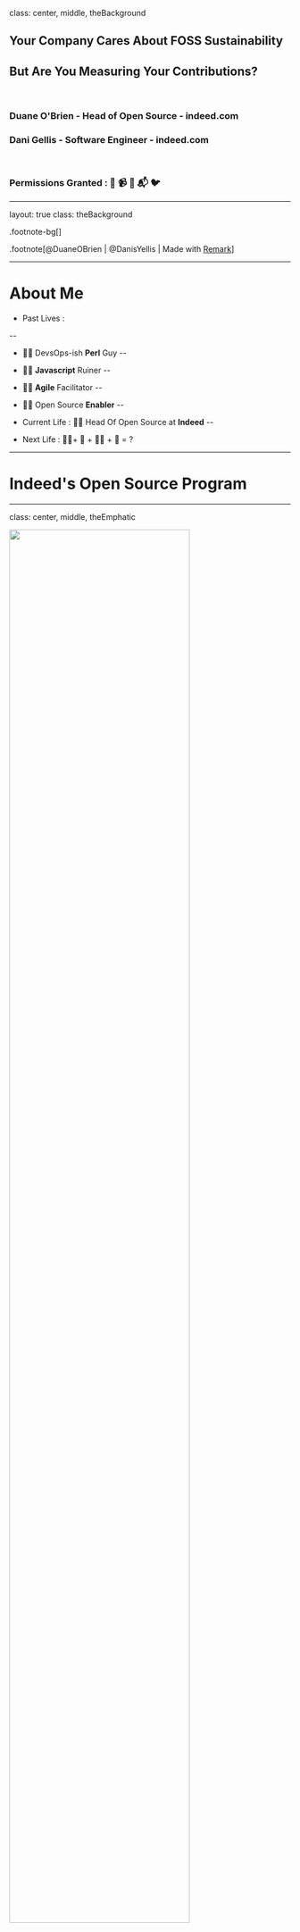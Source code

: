 
class: center, middle, theBackground

## Your Company Cares About **FOSS Sustainability**
## But Are You **Measuring** Your Contributions?
&nbsp;
### **Duane O'Brien** - Head of Open Source - indeed.com
### **Dani Gellis** - Software Engineer - indeed.com
&nbsp;
### **Permissions** Granted : 📸  📹  📰  📬  🐦

---

layout: true
class: theBackground

.footnote-bg[]

.footnote[@DuaneOBrien | @DanisYellis | Made with [Remark](http://remarkjs.com/)]

---

# About Me


* Past Lives :

--

 * 🧙‍♂️ DevsOps-ish **Perl** Guy
--

 * 🧟‍♂️ **Javascript** Ruiner
--

 * 🤹‍♂️ **Agile** Facilitator
--

 * 👨‍🏭 Open Source **Enabler**
--


* Current Life : 👨‍🔧 Head Of Open Source at **Indeed**
--


* Next Life : 👨‍🎤+ 🧛 + 🧙‍♂️ +  🤖 = ?

---

# Indeed's Open Source Program
---

class: center, middle, theEmphatic

<img src="Images/LordKelvin.jpg" width="80%"  />

???

“I often say that when you can measure what you are speaking about, and express it in numbers, you know something about it; but when you cannot measure it, when you cannot express it in numbers, your knowledge is of a meagre and unsatisfactory kind; it may be the beginning of knowledge, but you have scarcely, in your thoughts, advanced to the stage of science, whatever the matter may be.” - Lord Kelvin

---

How We Measure Contributions (30 min)

---

What’s A Contribution

---

Not Just Code

---

class: center, middle, theEmphatic

<img src="Images/ActivityIndicator1.png" /><img src="Images/ActivityIndicator2.png" />


---

“Company Related”

---

Potato Metrics

---

GitHub Is Not Your Resume

---

How we captured/capture non-github requests (and why)

---

What Not To Measure And Why

---

Contributions

---

Lines of Code

---

Default to Open - do we share the raw numbers?

---

Active Recurring Participants

---

class: center, middle, theEmphatic

<img src="Images/FOSSContributorFund-Rectangle.png"  />

---
# FOSS **Contributor** Fund

## **Dedicated** Budget Unrelated To Orgs/Confs
--

## Projects Are **Nominated** By Employees
--

## Projects Must Meet **Selection Criteria**
--

## Contributors **Vote** On Allocation
---
# FOSS **Contributor** Fund

## **Dedicated** Budget Unrelated To Orgs/Confs

## Projects Are **Nominated** By Employees

## Projects Must Meet **Selection Criteria**

## Contributors **Vote** On Allocation : $10,000 / 🗓
---

class: center, middle, theEmphatic

# What Have We **Learned** So Far?

---

# What Have We **Learned** So Far?

## January Contributions:

---

# What Have We **Learned** So Far?

## January Contributions: Went **Up!** 📈

---

class: center, middle, theEmphatic


<img src="Images/contributions-january-2019.png" width="80%" />


---

# What Have We **Learned** So Far?

## January Contributions: Went **Up!** 📈

## Nominated Projects:

---

# What Have We **Learned** So Far?

## January Contributions: Went **Up!** 📈

## Nominated Projects: **20** Total

---

# What Have We **Learned** So Far?

## January Contributions: Went **Up!** 📈

## Nominated Projects: **20** Total - 5 **Unknown** 🕵️‍♀️

---

# What Have We **Learned** So Far?

## January Contributions: Went **Up!** 📈

## Nominated Projects: **20** Total - 5 **Unknown** 🕵️‍♀️

## Participation:

---

# What Have We **Learned** So Far?

## January Contributions: Went **Up!** 📈

## Nominated Projects: **20** Total - 5 **Unknown** 🕵️‍♀️

## Participation: **TBD** 🤷‍♂️ 🐥

---

What Effect Our Initiatives Have (15)

---

Hacktoberfest

---

The November Lull

---

24 Pull Requests

---

FOSS Contributor Fund

---

First Time Contributors

---

Hackathon

---

Outliers

---

The effect on measuring contributions

---

The effect on measuring contributors

---

The effect over time

---

Conclusion (5 min)

---
class: center, middle, theEmphatic

# Questions?

---
class: center, middle, theEmphatic

# Thank You
